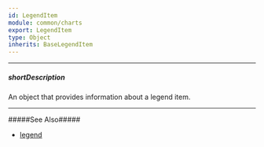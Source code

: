 ```yaml
---
id: LegendItem
module: common/charts
export: LegendItem
type: Object
inherits: BaseLegendItem
---
```

---
##### shortDescription
An object that provides information about a legend item.

---
#####See Also#####
- [legend](/api-reference/10%20UI%20Components/BaseChart/1%20Configuration/legend '{basewidgetpath}/Configuration/legend/')